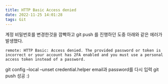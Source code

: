 ```yaml
---
title: HTTP Basic Access denied
date: 2022-11-25 14:01:28
tags: Git
---
```


계정 비밀번호를 변경한것을 깜빡하고 git push 를 진행하던 도중 아래와 같은 에러가 발생했다.

```
remote: HTTP Basic: Access denied. The provided password or token is incorrect or your account has 2FA enabled and you must use a personal access token instead of a password.
```

git config –local –unset credential.helper
email과 password를 다시 입력
git push
성공 :)